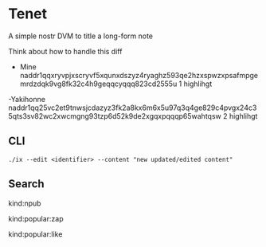 # Tenet

A simple nostr DVM to title a long-form note

Think about how to handle this diff

- Mine
naddr1qqxryvpjxscryvf5xqunxdszyz4ryaghz593qe2hzxspwzxpsafmpgemrdzdqk9vg8fk32c4h9geqqcyqqq823cd2555u
1 highlihgt

 -Yakihonne
naddr1qq25vc2et9tnwsjcdazyz3fk2a8kx6m6x5u97q3q4ge829c4pvgx24c35qts3sv82wc2xwcmgng93tzp6d52k9de2xgqxpqqqp65wahtqsw
2 highlihgt

## CLI

```shell
./ix --edit <identifier> --content "new updated/edited content"
```

## Search

kind:npub

kind:popular:zap

kind:popular:like
